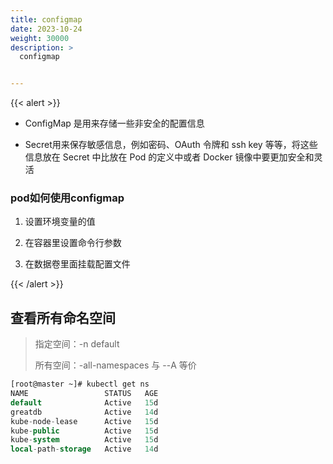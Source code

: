 ```yaml
---
title: configmap
date: 2023-10-24
weight: 30000
description: >
  configmap


---
```


{{< alert >}}

- ConfigMap 是用来存储一些非安全的配置信息

- Secret用来保存敏感信息，例如密码、OAuth 令牌和 ssh key 等等，将这些信息放在 Secret 中比放在 Pod 的定义中或者 Docker 镜像中要更加安全和灵活



### pod如何使用configmap

1. 设置环境变量的值

2. 在容器里设置命令行参数

3. 在数据卷里面挂载配置文件


{{< /alert >}}




## 查看所有命名空间
> 指定空间：-n default
>
> 所有空间：-all-namespaces 与 --A 等价

```sql
[root@master ~]# kubectl get ns
NAME                 STATUS   AGE
default              Active   15d
greatdb              Active   14d
kube-node-lease      Active   15d
kube-public          Active   15d
kube-system          Active   15d
local-path-storage   Active   14d
```